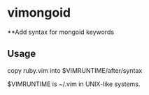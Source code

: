 # vimongoid
**Add syntax for mongoid keywords

## Usage
copy ruby.vim into $VIMRUNTIME/after/syntax

$VIMRUNTIME is ~/.vim in UNIX-like systems.
